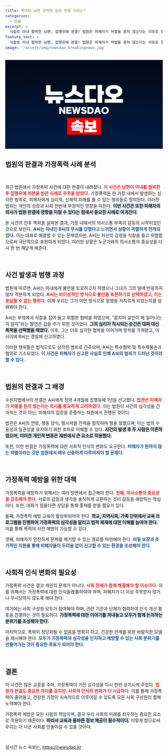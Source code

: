 ```yaml
---
title: 북어랑 남편 강력한 집유 판결 이유는?
categories:
  - 법률
excerpt: >
  식칼로 아내 협박한 남편, 집행유예 판결! 법원은 피해자가 처벌을 원치 않는다는 이유로 형을 결정했지만, 그 배후에 숨겨진 이야기들이 드러난다. 이혼 후에도 지속되는 갈등의 본질은?
feature_text: >
  식칼로 아내 협박한 남편, 집행유예 판결! 법원은 피해자가 처벌을 원치 않는다는 이유로 형을 결정했지만, 그 배후에 숨겨진 이야기들이 드러난다. 이혼 후에도 지속되는 갈등의 본질은?
image: '/assets/img/newsdao_breakingnews.jpg'
---
```


<p><img src="/assets/img/newsdao_breakingnews.jpg" alt="flaretime 속보" /></p>

<h2 data-ke-size="size26">법원의 판결과 가정폭력 사례 분석</h2>

<p data-ke-size="size16">&nbsp;</p>

<p>최근 법원에서 가정폭력 사건에 대한 판결이 내려졌다. <b><span style="color: #ee2323;">이 사건은 남편이 아내를 협박한 후 집행유예 처분을 받은 사례로 주목을 받았다.</span></b> 가정폭력은 한 가정 내에서 발생하는 심각한 범죄로, 피해자에게 심리적, 신체적 피해를 줄 수 있는 행위들로 정의된다. 이러한 범죄는 개인의 성장과 사회 전반에 부정적인 영향을 미친다. <b><span style="background-color: #21538527;">이번 사건은 또한 피해자의 의사가 법원 판결에 영향을 미칠 수 있다는 점에서 중요한 사례로 여겨진다.</span></b> </p>

<p>본 사건의 전후 맥락을 살펴본 결과, 가정 내에서의 의사소통 부족이 갈등의 시작이었던 것으로 보인다. <b><span style="color: #1a5490;">A씨는 아내인 B씨의 무시를 당했다고 느끼면서 상황이 격렬하게 전개되었다.</span></b> 이는 대화로 해결할 수 있는 문제였지만, A씨는 자신의 감정을 식칼을 들고 위협함으로써 극단적으로 표현하게 되었다. 이러한 상황은 누군가와의 의사소통의 중요성을 다시 한 번 깨닫게 해준다. </p>

<p data-ke-size="size16">&nbsp;</p>

<h2 data-ke-size="size26">사건 발생과 범행 과정</h2>

<p>법원에 따르면, A씨는 아내에게 불만을 토로하고자 하였으나 그녀가 그의 말에 반응하지 않자 격분하게 되었다. <b><span style="color: #ee2323;">A씨는 비이성적인 방식으로 불만을 표현하기로 선택하였고, 이는 용납될 수 없는 행위다.</span></b> 이제 우리는 그가 어떤 방식으로 범행을 저지르게 되었는지를 살펴봐야 한다. </p>

<p>A씨는 부엌에서 식칼을 집어 들고 위험한 협박을 하였으며, "묻지마 살인이 왜 일어나는지 알지"라는 발언은 겁을 주기 위한 것이었다. <b><span style="background-color: #21538527;">그의 심리가 직시되는 순간은 대화 대신 폭력을 선택했을 때였다.</span></b> 이후, 그는 더욱 심각한 협박을 이어가며 망치를 가져왔고, 이 사이에 B씨는 경찰에 신고하였다. </p>

<p>이러한 행위들은 법적으로도 심각한 범죄로 간주되며, A씨는 특수협박 및 특수재물손괴 혐의로 기소되었다. <b><span style="color: #1a5490;">이 사건은 피해자가 신고한 사실로 인해 A씨의 범죄가 드러난 것이라 할 수 있다.</span></b> </p>

<p data-ke-size="size16">&nbsp;</p>

<h2 data-ke-size="size26">법원의 판결과 그 배경</h2>

<p>수원지법에서의 판결은 A씨에게 징역 4개월에 집행유예 1년을 선고했다. <b><span style="color: #ee2323;">법관은 피해자가 처벌을 원치 않는다는 의사를 중요하게 고려하였다.</span></b> 이는 법원이 사건의 심각성을 간과하는 것이 아닌, 피해자의 입장을 존중하는 차원에서 진행된 것이다. </p>

<p>법관은 A씨의 연령, 행동 양식, 형사처벌 전력을 참작하여 형을 정했으며, 이는 법의 수용성과 일관성을 유지하기 위한 조치로 이해할 수 있다. <b><span style="background-color: #21538527;">사건의 발생 후 두 사람은 이혼하였으며, 이러한 개인적 변동은 재판에서 큰 요소로 작용했다.</span></b> </p>

<p>또한, 이런 판결은 가정폭력에 대한 사회적 인식의 변화도 요구한다. <b><span style="color: #1a5490;">피해자가 원하지 않는 처벌이라는 것은 법원에서 매우 신중하게 다루어져야 할 문제다.</span></b> </p>

<p data-ke-size="size16">&nbsp;</p>

<h2 data-ke-size="size26">가정폭력 예방을 위한 대책</h2>

<p>가정폭력을 예방하기 위해서는 여러 방면에서 접근해야 한다. <b><span style="color: #ee2323;">첫째, 의사소통의 중요성을 강조해야 한다.</span></b> 서로의 감정과 생각을 솔직하게 교환하는 것이 갈등을 예방하는 핵심이다. 또한, 대화가 힘들다면 상담을 통해 중재를 받을 필요가 있다. </p>

<p>둘째, 가정폭력 예방 교육이 활성화되어야 한다. <b><span style="background-color: #21538527;">학교, 지역사회, 가족 단위에서 교육 프로그램을 진행하여 가정폭력의 심각성을 알리고 법적 제재에 대한 이해를 높여야 한다.</span></b> 이를 통해 폭력의 사전 예방이 가능할 수 있다.</p>

<p>셋째, 피해자가 안전하게 문제를 제기할 수 있는 경로를 마련해야 한다. <b><span style="color: #1a5490;">비밀 보장과 추가적인 지원을 통해 피해자들이 두려움 없이 신고할 수 있는 환경을 조성해야 한다.</span></b></p>

<p data-ke-size="size16">&nbsp;</p>

<h2 data-ke-size="size26">사회적 인식 변화의 필요성</h2>

<p>가정폭력 사건은 결코 개인의 문제가 아니다. <b><span style="color: #ee2323;">사회 전체가 함께 해결해야 할 이슈이다.</span></b> 이를 위해서는 가정폭력에 대한 인식을改善하여야 하며, 피해자가 더 이상 주목받지 않거나 무시당하지 않도록 해야 한다. </p>

<p>여기에는 사회 구성원 모두가 참여해야 하며, 관련 기관과 단체가 협력하여 인식 개선 활동을 진행하는 것이 필요하다. <b><span style="background-color: #21538527;">가정폭력에 대한 이야기를 꺼내놓고 모두가 함께 논의하는 분위기를 조성해야 한다.</span></b> </p>

<p>마지막으로, 폭력이 정당화될 수 없음을 명확히 하고, 건강한 관계를 위한 바람직한 모델을 제시해야 한다. <b><span style="color: #1a5490;">모두가 가정폭력의 심각성을 인지하고 예방할 수 있는 사회 분위기를 만들어가는 것이 중요한 목표가 되어야 한다.</span></b></p>

<p data-ke-size="size16">&nbsp;</p>

<h2 data-ke-size="size26">결론</h2>

<p>이 사건은 많은 교훈을 주며, 가정폭력이 가진 심각성을 다시 한번 상기시켜 주었다. <b><span style="color: #ee2323;">법원의 판결도 중요한 의미를 갖지만, 사회적 인식의 변화가 더 시급하다.</span></b> 이를 통해 가정폭력이 줄어들고, 건강한 가정이 지속적으로 이루어질 수 있도록 모든 사회 구성원이 함께 노력해야 한다. </p>

<p>가정폭력 예방은 모든 사람의 책임이며, 결국 우리 사회의 미래를 좌우하는 중요한 요소로 작용하기 때문이다. <b><span style="background-color: #21538527;">따라서 교육과 올바른 정보 제공이 필수적이다.</span></b> 이렇게 함으로써 우리는 더 나은 사회를 만들어갈 수 있을 것이다. </p>

<p data-ke-size="size16">&nbsp;</p>
실시간 뉴스 속보는, <a href="https://newsdao.kr" rel="dofollow">https://newsdao.kr</a>


